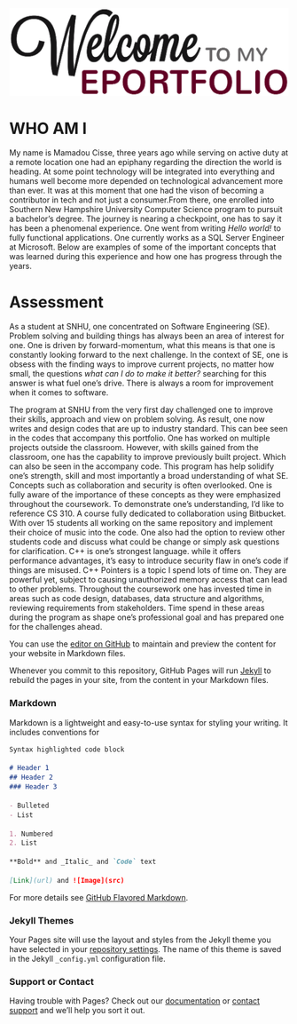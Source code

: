 ![](Portfolio.png)

# WHO AM I
My name is Mamadou Cisse, three  years ago while serving on active duty at a  remote location one  had an epiphany regarding the  direction the world is heading. At some point technology will be integrated into everything and humans well become more depended on technological advancement more than ever. It was at this moment that one had the vison of becoming a contributor in tech and not just a consumer.From there, one enrolled into Southern New Hampshire University Computer Science program to pursuit a bachelor’s degree. The journey is nearing a checkpoint, one has to say it has been a phenomenal experience. One went from writing  _Hello world!_ to fully  functional applications. One currently works as a SQL Server Engineer at Microsoft. Below are examples of  some of the important concepts that was learned during this experience and how one has progress through the years. 

# Assessment
As a student at SNHU, one concentrated on Software Engineering (SE). Problem solving and building things has always been an area of interest for one. One is driven by forward-momentum, what this means is that one is constantly looking forward to the next challenge. In the context of SE, one is obsess with the finding ways to improve current projects, no matter how small, the questions _what can I do to make it better?_ searching for this answer is what fuel one’s drive. There is always a room for improvement when it comes to software. 

The program at SNHU from the very first day challenged one to improve their skills, approach and view on problem solving. As result, one now writes and design codes that are up to industry standard. This can bee seen in the codes that accompany this portfolio. One has worked on multiple projects outside the classroom. However, with skills gained from the classroom, one has the capability to improve previously built project. Which can also be seen in the accompany code. This program has help solidify one’s strength, skill and most importantly a broad understanding of what SE. Concepts such as collaboration and security is often overlooked. One is fully aware of the importance of these concepts as they were emphasized throughout the coursework. To demonstrate one’s understanding, I’d like to reference CS 310.  A course fully dedicated to collaboration using Bitbucket. With over 15 students all working on the same repository and implement their choice of music into the code. One also had the option to review other students code and discuss what could be change or simply ask questions for clarification. C++ is one’s strongest language. while it offers performance advantages, it’s easy to introduce security flaw in one’s code if things are misused. C++ Pointers is a topic I spend lots of time on. They are powerful yet, subject to causing unauthorized memory access that can lead to other problems. Throughout the coursework one has invested time in areas such as code design, databases, data structure and algorithms, reviewing requirements from stakeholders. Time spend in these areas during the program as shape one’s professional goal and has prepared one for the challenges ahead. 


You can use the [editor on GitHub](https://github.com/mc27249/mc27249/edit/master/README.md) to maintain and preview the content for your website in Markdown files.

Whenever you commit to this repository, GitHub Pages will run [Jekyll](https://jekyllrb.com/) to rebuild the pages in your site, from the content in your Markdown files.

### Markdown

Markdown is a lightweight and easy-to-use syntax for styling your writing. It includes conventions for

```markdown
Syntax highlighted code block

# Header 1
## Header 2
### Header 3

- Bulleted
- List

1. Numbered
2. List

**Bold** and _Italic_ and `Code` text

[Link](url) and ![Image](src)
```

For more details see [GitHub Flavored Markdown](https://guides.github.com/features/mastering-markdown/).

### Jekyll Themes

Your Pages site will use the layout and styles from the Jekyll theme you have selected in your [repository settings](https://github.com/mc27249/mc27249/settings). The name of this theme is saved in the Jekyll `_config.yml` configuration file.

### Support or Contact

Having trouble with Pages? Check out our [documentation](https://help.github.com/categories/github-pages-basics/) or [contact support](https://github.com/contact) and we’ll help you sort it out.
